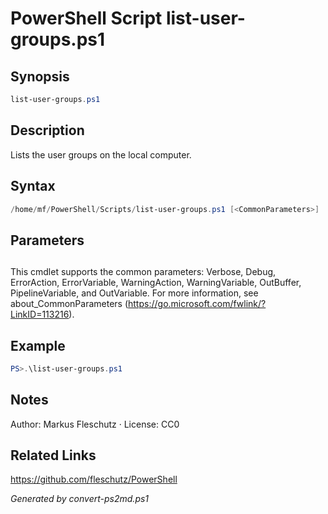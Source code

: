 # PowerShell Script list-user-groups.ps1

## Synopsis
```powershell
list-user-groups.ps1
```

## Description
Lists the user groups on the local computer.

## Syntax
```powershell
/home/mf/PowerShell/Scripts/list-user-groups.ps1 [<CommonParameters>]
```

## Parameters
## <CommonParameters>
This cmdlet supports the common parameters: Verbose, Debug, ErrorAction, ErrorVariable, WarningAction, WarningVariable, OutBuffer, PipelineVariable, and OutVariable. For more information, see about_CommonParameters (https://go.microsoft.com/fwlink/?LinkID=113216).

## Example
```powershell
PS>.\list-user-groups.ps1
```


## Notes
Author: Markus Fleschutz · License: CC0

## Related Links
https://github.com/fleschutz/PowerShell

*Generated by convert-ps2md.ps1*
